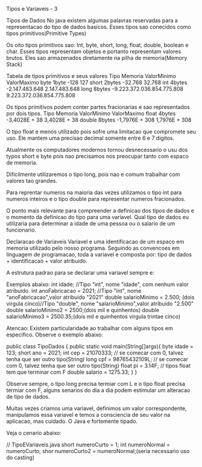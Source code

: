 
Tipos e Variaveis - 3

Tipos de Dados
No java existem algumas palavras reservadas para a representacao do tipo de dados basicos.
Esses tipos sao conecidos como tipos primitivos(Primitive Types)

Os oito tipos primitivos sao:
Int, byte, short, long, float, double, boolean e char.
Esses tipos representam objetos e portanto representam valores brutos.
Eles sao armazenados diretamente na pilha de memoria(Memory Stack)

Tabela de tipos primitivos e seus valores
Tipo 	Memoria 	ValorMinimo 			ValorMaximo
byte	1byte		-128				127
short	2bytes		-32.768				32.768
int	4bytes		-2.147.483.648			2.147.483.648
long	8bytes		-9.223.372.036.854.775.808	9.223.372.036.854.775.808


Os tipos primitivos podem conter partes fracionarias e sao representados por dois tipos.
Tipo 	Memoria 	ValorMinimo 	ValorMaximo
float	4bytes		-3,4028E + 38	3,4028E + 38
double	8bytes		-1,7976E + 308	1,7976E + 308

O tipo float e menos utilizado pois sofre uma limitacao que compromete seu uso.
Ele mantem uma precisao decimal somente entre 6 e 7 digitos.

Atualmente os computadores modernos tornou desnecessario o usu dos typos
short e byte pois nao precisamos nos preocupar tanto com espaco de memoria.

Dificilmente utilizaremos o tipo long, pois nao e comum trabalhar com valores tao grandes.

Para reprentar numeros na maioria das vezes utilizamos o tipo int para numeros inteiros e 
o tipo double para representar numeros fracionados.


O ponto mais relevante para compreender a definicao dos tipos de dados e o momento da definicao do tipo para uma variavel.
Qual tipo de dados eu utilizaria para determinar a idade de uma pessoa ou o salario de um funcionario.



Declaracao de Variaveis
Variavel e uma identificacao de um espaco em memoria utilizado pelo nosso programa. 
Seguindo as convencoes em linguagem de programacao, toda a variavel e composta por:
tipo de dados + identificacao + valor atribuido.

A estrutura padrao para se declarar uma variavel sempre e:
<tipo> <nomeVariavel> <atribuicaoDeValorOpcional>

Exemplos abaixo:
int idade; //Tipo "int", nome "idade", com nenhum valor atribuido.
int anoFabricacao = 2021; //Tipo "int", nome "anoFabricacao",valor atribuido "2021"
double salarioMinimo = 2.500; (dois virgula cinco)//Tipo "double", nome "salarioMinimo",valor atribuido "2.500"
double salarioMinimo2 = 2500;(dois mil e quinhentos)
double salarioMinimo3 = 2500.35;(dois mil e quinhentos virgula trintae cinco)

Atencao: Existem particularidade ao trabalhar com alguns tipos em especifico.
Observe o exemplo abaixo:

public class TipoDados {
	public static void main(String[]args){
		byte idade = 123;
		short ano = 2021;
		int cep = 21070333; // se comecar com 0, talvez tenha que ser outro tipo(String)
		long cpf = 98765432109L; // se comecar com 0, talvez tenha que ser outro tipo(String)
		float pi = 3.14F; // tipos float tem que terminar com F
		double salario = 1275.33;
	}
}

Observe sempre, o tipo long precisa termiar com L e o tipo float precisa termiar com F, 
alguns senarios do dia a dia podem estimular um alteracao de tipo de dados.

Muitas vezes criamos uma variavel, definimos um valor correspondente, manipulamos essa variavel e 
temos a consciencia de seu valor na aplicacao, mas cuidado.
O Java e fortemente tipado.

Veja o cenario abaixo:

// TipoEVariaveis.java
short numeroCurto = 1;
int numeroNormal = numeroCurto;
shor numeroCurto2 = numeroNormal;(seria necessario uso do casting)


